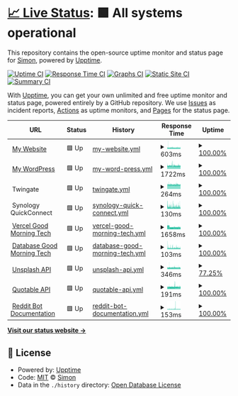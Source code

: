 # [📈 Live Status](https://OpenSourceSimon.github.io/upptime): <!--live status--> **🟩 All systems operational**

This repository contains the open-source uptime monitor and status page for [Simon](https://simonrijntjes.nl), powered by [Upptime](https://github.com/upptime/upptime).

[![Uptime CI](https://github.com/StopmotionSimonYT/upptime/workflows/Uptime%20CI/badge.svg)](https://github.com/StopmotionSimonYT/website-uptime/actions?query=workflow%3A%22Uptime+CI%22)
[![Response Time CI](https://github.com/StopmotionSimonYT/website-uptime/workflows/Response%20Time%20CI/badge.svg)](https://github.com/StopmotionSimonYT/website-uptime/actions?query=workflow%3A%22Response+Time+CI%22)
[![Graphs CI](https://github.com/StopmotionSimonYT/website-uptime/workflows/Graphs%20CI/badge.svg)](https://github.com/StopmotionSimonYT/website-uptime/actions?query=workflow%3A%22Graphs+CI%22)
[![Static Site CI](https://github.com/StopmotionSimonYT/website-uptime/workflows/Static%20Site%20CI/badge.svg)](https://github.com/StopmotionSimonYT/website-uptime/actions?query=workflow%3A%22Static+Site+CI%22)
[![Summary CI](https://github.com/StopmotionSimonYT/website-uptime/workflows/Summary%20CI/badge.svg)](https://github.com/StopmotionSimonYT/website-uptime/actions?query=workflow%3A%22Summary+CI%22)

With [Upptime](https://upptime.js.org), you can get your own unlimited and free uptime monitor and status page, powered entirely by a GitHub repository. We use [Issues](https://github.com/StopmotionSimonYT/website-uptime/issues) as incident reports, [Actions](https://github.com/StopmotionSimonYT/website-uptime/actions) as uptime monitors, and [Pages](https://StopmotionSimonYT.github.io/website-uptime) for the status page.

<!--start: status pages-->
<!-- This summary is generated by Upptime (https://github.com/upptime/upptime) -->
<!-- Do not edit this manually, your changes will be overwritten -->
<!-- prettier-ignore -->
| URL | Status | History | Response Time | Uptime |
| --- | ------ | ------- | ------------- | ------ |
| <img alt="" src="https://icons.duckduckgo.com/ip3/simonrijntjes.nl.ico" height="13"> [My Website](https://simonrijntjes.nl/) | 🟩 Up | [my-website.yml](https://github.com/OpenSourceSimon/upptime/commits/HEAD/history/my-website.yml) | <details><summary><img alt="Response time graph" src="./graphs/my-website/response-time-week.png" height="20"> 603ms</summary><br><a href="https://OpenSourceSimon.github.io/upptime/history/my-website"><img alt="Response time 581" src="https://img.shields.io/endpoint?url=https%3A%2F%2Fraw.githubusercontent.com%2FOpenSourceSimon%2Fupptime%2FHEAD%2Fapi%2Fmy-website%2Fresponse-time.json"></a><br><a href="https://OpenSourceSimon.github.io/upptime/history/my-website"><img alt="24-hour response time 591" src="https://img.shields.io/endpoint?url=https%3A%2F%2Fraw.githubusercontent.com%2FOpenSourceSimon%2Fupptime%2FHEAD%2Fapi%2Fmy-website%2Fresponse-time-day.json"></a><br><a href="https://OpenSourceSimon.github.io/upptime/history/my-website"><img alt="7-day response time 603" src="https://img.shields.io/endpoint?url=https%3A%2F%2Fraw.githubusercontent.com%2FOpenSourceSimon%2Fupptime%2FHEAD%2Fapi%2Fmy-website%2Fresponse-time-week.json"></a><br><a href="https://OpenSourceSimon.github.io/upptime/history/my-website"><img alt="30-day response time 607" src="https://img.shields.io/endpoint?url=https%3A%2F%2Fraw.githubusercontent.com%2FOpenSourceSimon%2Fupptime%2FHEAD%2Fapi%2Fmy-website%2Fresponse-time-month.json"></a><br><a href="https://OpenSourceSimon.github.io/upptime/history/my-website"><img alt="1-year response time 581" src="https://img.shields.io/endpoint?url=https%3A%2F%2Fraw.githubusercontent.com%2FOpenSourceSimon%2Fupptime%2FHEAD%2Fapi%2Fmy-website%2Fresponse-time-year.json"></a></details> | <details><summary><a href="https://OpenSourceSimon.github.io/upptime/history/my-website">100.00%</a></summary><a href="https://OpenSourceSimon.github.io/upptime/history/my-website"><img alt="All-time uptime 100.00%" src="https://img.shields.io/endpoint?url=https%3A%2F%2Fraw.githubusercontent.com%2FOpenSourceSimon%2Fupptime%2FHEAD%2Fapi%2Fmy-website%2Fuptime.json"></a><br><a href="https://OpenSourceSimon.github.io/upptime/history/my-website"><img alt="24-hour uptime 100.00%" src="https://img.shields.io/endpoint?url=https%3A%2F%2Fraw.githubusercontent.com%2FOpenSourceSimon%2Fupptime%2FHEAD%2Fapi%2Fmy-website%2Fuptime-day.json"></a><br><a href="https://OpenSourceSimon.github.io/upptime/history/my-website"><img alt="7-day uptime 100.00%" src="https://img.shields.io/endpoint?url=https%3A%2F%2Fraw.githubusercontent.com%2FOpenSourceSimon%2Fupptime%2FHEAD%2Fapi%2Fmy-website%2Fuptime-week.json"></a><br><a href="https://OpenSourceSimon.github.io/upptime/history/my-website"><img alt="30-day uptime 100.00%" src="https://img.shields.io/endpoint?url=https%3A%2F%2Fraw.githubusercontent.com%2FOpenSourceSimon%2Fupptime%2FHEAD%2Fapi%2Fmy-website%2Fuptime-month.json"></a><br><a href="https://OpenSourceSimon.github.io/upptime/history/my-website"><img alt="1-year uptime 100.00%" src="https://img.shields.io/endpoint?url=https%3A%2F%2Fraw.githubusercontent.com%2FOpenSourceSimon%2Fupptime%2FHEAD%2Fapi%2Fmy-website%2Fuptime-year.json"></a></details>
| <img alt="" src="https://s1.wp.com/i/favicon.ico" height="13"> [My WordPress](https://simonrijntjes.nl/wordpress/) | 🟩 Up | [my-word-press.yml](https://github.com/OpenSourceSimon/upptime/commits/HEAD/history/my-word-press.yml) | <details><summary><img alt="Response time graph" src="./graphs/my-word-press/response-time-week.png" height="20"> 1722ms</summary><br><a href="https://OpenSourceSimon.github.io/upptime/history/my-word-press"><img alt="Response time 1902" src="https://img.shields.io/endpoint?url=https%3A%2F%2Fraw.githubusercontent.com%2FOpenSourceSimon%2Fupptime%2FHEAD%2Fapi%2Fmy-word-press%2Fresponse-time.json"></a><br><a href="https://OpenSourceSimon.github.io/upptime/history/my-word-press"><img alt="24-hour response time 1694" src="https://img.shields.io/endpoint?url=https%3A%2F%2Fraw.githubusercontent.com%2FOpenSourceSimon%2Fupptime%2FHEAD%2Fapi%2Fmy-word-press%2Fresponse-time-day.json"></a><br><a href="https://OpenSourceSimon.github.io/upptime/history/my-word-press"><img alt="7-day response time 1722" src="https://img.shields.io/endpoint?url=https%3A%2F%2Fraw.githubusercontent.com%2FOpenSourceSimon%2Fupptime%2FHEAD%2Fapi%2Fmy-word-press%2Fresponse-time-week.json"></a><br><a href="https://OpenSourceSimon.github.io/upptime/history/my-word-press"><img alt="30-day response time 1826" src="https://img.shields.io/endpoint?url=https%3A%2F%2Fraw.githubusercontent.com%2FOpenSourceSimon%2Fupptime%2FHEAD%2Fapi%2Fmy-word-press%2Fresponse-time-month.json"></a><br><a href="https://OpenSourceSimon.github.io/upptime/history/my-word-press"><img alt="1-year response time 1902" src="https://img.shields.io/endpoint?url=https%3A%2F%2Fraw.githubusercontent.com%2FOpenSourceSimon%2Fupptime%2FHEAD%2Fapi%2Fmy-word-press%2Fresponse-time-year.json"></a></details> | <details><summary><a href="https://OpenSourceSimon.github.io/upptime/history/my-word-press">100.00%</a></summary><a href="https://OpenSourceSimon.github.io/upptime/history/my-word-press"><img alt="All-time uptime 99.90%" src="https://img.shields.io/endpoint?url=https%3A%2F%2Fraw.githubusercontent.com%2FOpenSourceSimon%2Fupptime%2FHEAD%2Fapi%2Fmy-word-press%2Fuptime.json"></a><br><a href="https://OpenSourceSimon.github.io/upptime/history/my-word-press"><img alt="24-hour uptime 100.00%" src="https://img.shields.io/endpoint?url=https%3A%2F%2Fraw.githubusercontent.com%2FOpenSourceSimon%2Fupptime%2FHEAD%2Fapi%2Fmy-word-press%2Fuptime-day.json"></a><br><a href="https://OpenSourceSimon.github.io/upptime/history/my-word-press"><img alt="7-day uptime 100.00%" src="https://img.shields.io/endpoint?url=https%3A%2F%2Fraw.githubusercontent.com%2FOpenSourceSimon%2Fupptime%2FHEAD%2Fapi%2Fmy-word-press%2Fuptime-week.json"></a><br><a href="https://OpenSourceSimon.github.io/upptime/history/my-word-press"><img alt="30-day uptime 99.76%" src="https://img.shields.io/endpoint?url=https%3A%2F%2Fraw.githubusercontent.com%2FOpenSourceSimon%2Fupptime%2FHEAD%2Fapi%2Fmy-word-press%2Fuptime-month.json"></a><br><a href="https://OpenSourceSimon.github.io/upptime/history/my-word-press"><img alt="1-year uptime 99.90%" src="https://img.shields.io/endpoint?url=https%3A%2F%2Fraw.githubusercontent.com%2FOpenSourceSimon%2Fupptime%2FHEAD%2Fapi%2Fmy-word-press%2Fuptime-year.json"></a></details>
| <img alt="" src="https://www.twingate.com/favicon-32x32.png?v=3e6e4cc23bdfc2e232c3549c76c75d21" height="13"> Twingate | 🟩 Up | [twingate.yml](https://github.com/OpenSourceSimon/upptime/commits/HEAD/history/twingate.yml) | <details><summary><img alt="Response time graph" src="./graphs/twingate/response-time-week.png" height="20"> 264ms</summary><br><a href="https://OpenSourceSimon.github.io/upptime/history/twingate"><img alt="Response time 319" src="https://img.shields.io/endpoint?url=https%3A%2F%2Fraw.githubusercontent.com%2FOpenSourceSimon%2Fupptime%2FHEAD%2Fapi%2Ftwingate%2Fresponse-time.json"></a><br><a href="https://OpenSourceSimon.github.io/upptime/history/twingate"><img alt="24-hour response time 260" src="https://img.shields.io/endpoint?url=https%3A%2F%2Fraw.githubusercontent.com%2FOpenSourceSimon%2Fupptime%2FHEAD%2Fapi%2Ftwingate%2Fresponse-time-day.json"></a><br><a href="https://OpenSourceSimon.github.io/upptime/history/twingate"><img alt="7-day response time 264" src="https://img.shields.io/endpoint?url=https%3A%2F%2Fraw.githubusercontent.com%2FOpenSourceSimon%2Fupptime%2FHEAD%2Fapi%2Ftwingate%2Fresponse-time-week.json"></a><br><a href="https://OpenSourceSimon.github.io/upptime/history/twingate"><img alt="30-day response time 277" src="https://img.shields.io/endpoint?url=https%3A%2F%2Fraw.githubusercontent.com%2FOpenSourceSimon%2Fupptime%2FHEAD%2Fapi%2Ftwingate%2Fresponse-time-month.json"></a><br><a href="https://OpenSourceSimon.github.io/upptime/history/twingate"><img alt="1-year response time 319" src="https://img.shields.io/endpoint?url=https%3A%2F%2Fraw.githubusercontent.com%2FOpenSourceSimon%2Fupptime%2FHEAD%2Fapi%2Ftwingate%2Fresponse-time-year.json"></a></details> | <details><summary><a href="https://OpenSourceSimon.github.io/upptime/history/twingate">100.00%</a></summary><a href="https://OpenSourceSimon.github.io/upptime/history/twingate"><img alt="All-time uptime 99.85%" src="https://img.shields.io/endpoint?url=https%3A%2F%2Fraw.githubusercontent.com%2FOpenSourceSimon%2Fupptime%2FHEAD%2Fapi%2Ftwingate%2Fuptime.json"></a><br><a href="https://OpenSourceSimon.github.io/upptime/history/twingate"><img alt="24-hour uptime 100.00%" src="https://img.shields.io/endpoint?url=https%3A%2F%2Fraw.githubusercontent.com%2FOpenSourceSimon%2Fupptime%2FHEAD%2Fapi%2Ftwingate%2Fuptime-day.json"></a><br><a href="https://OpenSourceSimon.github.io/upptime/history/twingate"><img alt="7-day uptime 100.00%" src="https://img.shields.io/endpoint?url=https%3A%2F%2Fraw.githubusercontent.com%2FOpenSourceSimon%2Fupptime%2FHEAD%2Fapi%2Ftwingate%2Fuptime-week.json"></a><br><a href="https://OpenSourceSimon.github.io/upptime/history/twingate"><img alt="30-day uptime 100.00%" src="https://img.shields.io/endpoint?url=https%3A%2F%2Fraw.githubusercontent.com%2FOpenSourceSimon%2Fupptime%2FHEAD%2Fapi%2Ftwingate%2Fuptime-month.json"></a><br><a href="https://OpenSourceSimon.github.io/upptime/history/twingate"><img alt="1-year uptime 99.85%" src="https://img.shields.io/endpoint?url=https%3A%2F%2Fraw.githubusercontent.com%2FOpenSourceSimon%2Fupptime%2FHEAD%2Fapi%2Ftwingate%2Fuptime-year.json"></a></details>
| <img alt="" src="https://www.synology.com/img/icon/favicon@2x.png" height="13"> Synology QuickConnect | 🟩 Up | [synology-quick-connect.yml](https://github.com/OpenSourceSimon/upptime/commits/HEAD/history/synology-quick-connect.yml) | <details><summary><img alt="Response time graph" src="./graphs/synology-quick-connect/response-time-week.png" height="20"> 130ms</summary><br><a href="https://OpenSourceSimon.github.io/upptime/history/synology-quick-connect"><img alt="Response time 139" src="https://img.shields.io/endpoint?url=https%3A%2F%2Fraw.githubusercontent.com%2FOpenSourceSimon%2Fupptime%2FHEAD%2Fapi%2Fsynology-quick-connect%2Fresponse-time.json"></a><br><a href="https://OpenSourceSimon.github.io/upptime/history/synology-quick-connect"><img alt="24-hour response time 136" src="https://img.shields.io/endpoint?url=https%3A%2F%2Fraw.githubusercontent.com%2FOpenSourceSimon%2Fupptime%2FHEAD%2Fapi%2Fsynology-quick-connect%2Fresponse-time-day.json"></a><br><a href="https://OpenSourceSimon.github.io/upptime/history/synology-quick-connect"><img alt="7-day response time 130" src="https://img.shields.io/endpoint?url=https%3A%2F%2Fraw.githubusercontent.com%2FOpenSourceSimon%2Fupptime%2FHEAD%2Fapi%2Fsynology-quick-connect%2Fresponse-time-week.json"></a><br><a href="https://OpenSourceSimon.github.io/upptime/history/synology-quick-connect"><img alt="30-day response time 129" src="https://img.shields.io/endpoint?url=https%3A%2F%2Fraw.githubusercontent.com%2FOpenSourceSimon%2Fupptime%2FHEAD%2Fapi%2Fsynology-quick-connect%2Fresponse-time-month.json"></a><br><a href="https://OpenSourceSimon.github.io/upptime/history/synology-quick-connect"><img alt="1-year response time 139" src="https://img.shields.io/endpoint?url=https%3A%2F%2Fraw.githubusercontent.com%2FOpenSourceSimon%2Fupptime%2FHEAD%2Fapi%2Fsynology-quick-connect%2Fresponse-time-year.json"></a></details> | <details><summary><a href="https://OpenSourceSimon.github.io/upptime/history/synology-quick-connect">100.00%</a></summary><a href="https://OpenSourceSimon.github.io/upptime/history/synology-quick-connect"><img alt="All-time uptime 100.00%" src="https://img.shields.io/endpoint?url=https%3A%2F%2Fraw.githubusercontent.com%2FOpenSourceSimon%2Fupptime%2FHEAD%2Fapi%2Fsynology-quick-connect%2Fuptime.json"></a><br><a href="https://OpenSourceSimon.github.io/upptime/history/synology-quick-connect"><img alt="24-hour uptime 100.00%" src="https://img.shields.io/endpoint?url=https%3A%2F%2Fraw.githubusercontent.com%2FOpenSourceSimon%2Fupptime%2FHEAD%2Fapi%2Fsynology-quick-connect%2Fuptime-day.json"></a><br><a href="https://OpenSourceSimon.github.io/upptime/history/synology-quick-connect"><img alt="7-day uptime 100.00%" src="https://img.shields.io/endpoint?url=https%3A%2F%2Fraw.githubusercontent.com%2FOpenSourceSimon%2Fupptime%2FHEAD%2Fapi%2Fsynology-quick-connect%2Fuptime-week.json"></a><br><a href="https://OpenSourceSimon.github.io/upptime/history/synology-quick-connect"><img alt="30-day uptime 100.00%" src="https://img.shields.io/endpoint?url=https%3A%2F%2Fraw.githubusercontent.com%2FOpenSourceSimon%2Fupptime%2FHEAD%2Fapi%2Fsynology-quick-connect%2Fuptime-month.json"></a><br><a href="https://OpenSourceSimon.github.io/upptime/history/synology-quick-connect"><img alt="1-year uptime 100.00%" src="https://img.shields.io/endpoint?url=https%3A%2F%2Fraw.githubusercontent.com%2FOpenSourceSimon%2Fupptime%2FHEAD%2Fapi%2Fsynology-quick-connect%2Fuptime-year.json"></a></details>
| <img alt="" src="https://icons.duckduckgo.com/ip3/goodmorningtech.vercel.app.ico" height="13"> [Vercel Good Morning Tech](https://goodmorningtech.vercel.app/) | 🟩 Up | [vercel-good-morning-tech.yml](https://github.com/OpenSourceSimon/upptime/commits/HEAD/history/vercel-good-morning-tech.yml) | <details><summary><img alt="Response time graph" src="./graphs/vercel-good-morning-tech/response-time-week.png" height="20"> 1658ms</summary><br><a href="https://OpenSourceSimon.github.io/upptime/history/vercel-good-morning-tech"><img alt="Response time 2678" src="https://img.shields.io/endpoint?url=https%3A%2F%2Fraw.githubusercontent.com%2FOpenSourceSimon%2Fupptime%2FHEAD%2Fapi%2Fvercel-good-morning-tech%2Fresponse-time.json"></a><br><a href="https://OpenSourceSimon.github.io/upptime/history/vercel-good-morning-tech"><img alt="24-hour response time 1517" src="https://img.shields.io/endpoint?url=https%3A%2F%2Fraw.githubusercontent.com%2FOpenSourceSimon%2Fupptime%2FHEAD%2Fapi%2Fvercel-good-morning-tech%2Fresponse-time-day.json"></a><br><a href="https://OpenSourceSimon.github.io/upptime/history/vercel-good-morning-tech"><img alt="7-day response time 1658" src="https://img.shields.io/endpoint?url=https%3A%2F%2Fraw.githubusercontent.com%2FOpenSourceSimon%2Fupptime%2FHEAD%2Fapi%2Fvercel-good-morning-tech%2Fresponse-time-week.json"></a><br><a href="https://OpenSourceSimon.github.io/upptime/history/vercel-good-morning-tech"><img alt="30-day response time 2686" src="https://img.shields.io/endpoint?url=https%3A%2F%2Fraw.githubusercontent.com%2FOpenSourceSimon%2Fupptime%2FHEAD%2Fapi%2Fvercel-good-morning-tech%2Fresponse-time-month.json"></a><br><a href="https://OpenSourceSimon.github.io/upptime/history/vercel-good-morning-tech"><img alt="1-year response time 2678" src="https://img.shields.io/endpoint?url=https%3A%2F%2Fraw.githubusercontent.com%2FOpenSourceSimon%2Fupptime%2FHEAD%2Fapi%2Fvercel-good-morning-tech%2Fresponse-time-year.json"></a></details> | <details><summary><a href="https://OpenSourceSimon.github.io/upptime/history/vercel-good-morning-tech">100.00%</a></summary><a href="https://OpenSourceSimon.github.io/upptime/history/vercel-good-morning-tech"><img alt="All-time uptime 98.92%" src="https://img.shields.io/endpoint?url=https%3A%2F%2Fraw.githubusercontent.com%2FOpenSourceSimon%2Fupptime%2FHEAD%2Fapi%2Fvercel-good-morning-tech%2Fuptime.json"></a><br><a href="https://OpenSourceSimon.github.io/upptime/history/vercel-good-morning-tech"><img alt="24-hour uptime 100.00%" src="https://img.shields.io/endpoint?url=https%3A%2F%2Fraw.githubusercontent.com%2FOpenSourceSimon%2Fupptime%2FHEAD%2Fapi%2Fvercel-good-morning-tech%2Fuptime-day.json"></a><br><a href="https://OpenSourceSimon.github.io/upptime/history/vercel-good-morning-tech"><img alt="7-day uptime 100.00%" src="https://img.shields.io/endpoint?url=https%3A%2F%2Fraw.githubusercontent.com%2FOpenSourceSimon%2Fupptime%2FHEAD%2Fapi%2Fvercel-good-morning-tech%2Fuptime-week.json"></a><br><a href="https://OpenSourceSimon.github.io/upptime/history/vercel-good-morning-tech"><img alt="30-day uptime 99.82%" src="https://img.shields.io/endpoint?url=https%3A%2F%2Fraw.githubusercontent.com%2FOpenSourceSimon%2Fupptime%2FHEAD%2Fapi%2Fvercel-good-morning-tech%2Fuptime-month.json"></a><br><a href="https://OpenSourceSimon.github.io/upptime/history/vercel-good-morning-tech"><img alt="1-year uptime 98.92%" src="https://img.shields.io/endpoint?url=https%3A%2F%2Fraw.githubusercontent.com%2FOpenSourceSimon%2Fupptime%2FHEAD%2Fapi%2Fvercel-good-morning-tech%2Fuptime-year.json"></a></details>
| <img alt="" src="https://icons.duckduckgo.com/ip3/www.elephantsql.com.ico" height="13"> [Database Good Morning Tech](https://www.elephantsql.com/) | 🟩 Up | [database-good-morning-tech.yml](https://github.com/OpenSourceSimon/upptime/commits/HEAD/history/database-good-morning-tech.yml) | <details><summary><img alt="Response time graph" src="./graphs/database-good-morning-tech/response-time-week.png" height="20"> 103ms</summary><br><a href="https://OpenSourceSimon.github.io/upptime/history/database-good-morning-tech"><img alt="Response time 104" src="https://img.shields.io/endpoint?url=https%3A%2F%2Fraw.githubusercontent.com%2FOpenSourceSimon%2Fupptime%2FHEAD%2Fapi%2Fdatabase-good-morning-tech%2Fresponse-time.json"></a><br><a href="https://OpenSourceSimon.github.io/upptime/history/database-good-morning-tech"><img alt="24-hour response time 98" src="https://img.shields.io/endpoint?url=https%3A%2F%2Fraw.githubusercontent.com%2FOpenSourceSimon%2Fupptime%2FHEAD%2Fapi%2Fdatabase-good-morning-tech%2Fresponse-time-day.json"></a><br><a href="https://OpenSourceSimon.github.io/upptime/history/database-good-morning-tech"><img alt="7-day response time 103" src="https://img.shields.io/endpoint?url=https%3A%2F%2Fraw.githubusercontent.com%2FOpenSourceSimon%2Fupptime%2FHEAD%2Fapi%2Fdatabase-good-morning-tech%2Fresponse-time-week.json"></a><br><a href="https://OpenSourceSimon.github.io/upptime/history/database-good-morning-tech"><img alt="30-day response time 103" src="https://img.shields.io/endpoint?url=https%3A%2F%2Fraw.githubusercontent.com%2FOpenSourceSimon%2Fupptime%2FHEAD%2Fapi%2Fdatabase-good-morning-tech%2Fresponse-time-month.json"></a><br><a href="https://OpenSourceSimon.github.io/upptime/history/database-good-morning-tech"><img alt="1-year response time 104" src="https://img.shields.io/endpoint?url=https%3A%2F%2Fraw.githubusercontent.com%2FOpenSourceSimon%2Fupptime%2FHEAD%2Fapi%2Fdatabase-good-morning-tech%2Fresponse-time-year.json"></a></details> | <details><summary><a href="https://OpenSourceSimon.github.io/upptime/history/database-good-morning-tech">100.00%</a></summary><a href="https://OpenSourceSimon.github.io/upptime/history/database-good-morning-tech"><img alt="All-time uptime 100.00%" src="https://img.shields.io/endpoint?url=https%3A%2F%2Fraw.githubusercontent.com%2FOpenSourceSimon%2Fupptime%2FHEAD%2Fapi%2Fdatabase-good-morning-tech%2Fuptime.json"></a><br><a href="https://OpenSourceSimon.github.io/upptime/history/database-good-morning-tech"><img alt="24-hour uptime 100.00%" src="https://img.shields.io/endpoint?url=https%3A%2F%2Fraw.githubusercontent.com%2FOpenSourceSimon%2Fupptime%2FHEAD%2Fapi%2Fdatabase-good-morning-tech%2Fuptime-day.json"></a><br><a href="https://OpenSourceSimon.github.io/upptime/history/database-good-morning-tech"><img alt="7-day uptime 100.00%" src="https://img.shields.io/endpoint?url=https%3A%2F%2Fraw.githubusercontent.com%2FOpenSourceSimon%2Fupptime%2FHEAD%2Fapi%2Fdatabase-good-morning-tech%2Fuptime-week.json"></a><br><a href="https://OpenSourceSimon.github.io/upptime/history/database-good-morning-tech"><img alt="30-day uptime 100.00%" src="https://img.shields.io/endpoint?url=https%3A%2F%2Fraw.githubusercontent.com%2FOpenSourceSimon%2Fupptime%2FHEAD%2Fapi%2Fdatabase-good-morning-tech%2Fuptime-month.json"></a><br><a href="https://OpenSourceSimon.github.io/upptime/history/database-good-morning-tech"><img alt="1-year uptime 100.00%" src="https://img.shields.io/endpoint?url=https%3A%2F%2Fraw.githubusercontent.com%2FOpenSourceSimon%2Fupptime%2FHEAD%2Fapi%2Fdatabase-good-morning-tech%2Fuptime-year.json"></a></details>
| <img alt="" src="https://unsplash.com/favicon-32x32.png" height="13"> [Unsplash API](https://source.unsplash.com/random/3840x2160/?nature) | 🟩 Up | [unsplash-api.yml](https://github.com/OpenSourceSimon/upptime/commits/HEAD/history/unsplash-api.yml) | <details><summary><img alt="Response time graph" src="./graphs/unsplash-api/response-time-week.png" height="20"> 346ms</summary><br><a href="https://OpenSourceSimon.github.io/upptime/history/unsplash-api"><img alt="Response time 693" src="https://img.shields.io/endpoint?url=https%3A%2F%2Fraw.githubusercontent.com%2FOpenSourceSimon%2Fupptime%2FHEAD%2Fapi%2Funsplash-api%2Fresponse-time.json"></a><br><a href="https://OpenSourceSimon.github.io/upptime/history/unsplash-api"><img alt="24-hour response time 338" src="https://img.shields.io/endpoint?url=https%3A%2F%2Fraw.githubusercontent.com%2FOpenSourceSimon%2Fupptime%2FHEAD%2Fapi%2Funsplash-api%2Fresponse-time-day.json"></a><br><a href="https://OpenSourceSimon.github.io/upptime/history/unsplash-api"><img alt="7-day response time 346" src="https://img.shields.io/endpoint?url=https%3A%2F%2Fraw.githubusercontent.com%2FOpenSourceSimon%2Fupptime%2FHEAD%2Fapi%2Funsplash-api%2Fresponse-time-week.json"></a><br><a href="https://OpenSourceSimon.github.io/upptime/history/unsplash-api"><img alt="30-day response time 351" src="https://img.shields.io/endpoint?url=https%3A%2F%2Fraw.githubusercontent.com%2FOpenSourceSimon%2Fupptime%2FHEAD%2Fapi%2Funsplash-api%2Fresponse-time-month.json"></a><br><a href="https://OpenSourceSimon.github.io/upptime/history/unsplash-api"><img alt="1-year response time 693" src="https://img.shields.io/endpoint?url=https%3A%2F%2Fraw.githubusercontent.com%2FOpenSourceSimon%2Fupptime%2FHEAD%2Fapi%2Funsplash-api%2Fresponse-time-year.json"></a></details> | <details><summary><a href="https://OpenSourceSimon.github.io/upptime/history/unsplash-api">77.25%</a></summary><a href="https://OpenSourceSimon.github.io/upptime/history/unsplash-api"><img alt="All-time uptime 88.26%" src="https://img.shields.io/endpoint?url=https%3A%2F%2Fraw.githubusercontent.com%2FOpenSourceSimon%2Fupptime%2FHEAD%2Fapi%2Funsplash-api%2Fuptime.json"></a><br><a href="https://OpenSourceSimon.github.io/upptime/history/unsplash-api"><img alt="24-hour uptime 100.00%" src="https://img.shields.io/endpoint?url=https%3A%2F%2Fraw.githubusercontent.com%2FOpenSourceSimon%2Fupptime%2FHEAD%2Fapi%2Funsplash-api%2Fuptime-day.json"></a><br><a href="https://OpenSourceSimon.github.io/upptime/history/unsplash-api"><img alt="7-day uptime 77.25%" src="https://img.shields.io/endpoint?url=https%3A%2F%2Fraw.githubusercontent.com%2FOpenSourceSimon%2Fupptime%2FHEAD%2Fapi%2Funsplash-api%2Fuptime-week.json"></a><br><a href="https://OpenSourceSimon.github.io/upptime/history/unsplash-api"><img alt="30-day uptime 81.14%" src="https://img.shields.io/endpoint?url=https%3A%2F%2Fraw.githubusercontent.com%2FOpenSourceSimon%2Fupptime%2FHEAD%2Fapi%2Funsplash-api%2Fuptime-month.json"></a><br><a href="https://OpenSourceSimon.github.io/upptime/history/unsplash-api"><img alt="1-year uptime 88.26%" src="https://img.shields.io/endpoint?url=https%3A%2F%2Fraw.githubusercontent.com%2FOpenSourceSimon%2Fupptime%2FHEAD%2Fapi%2Funsplash-api%2Fuptime-year.json"></a></details>
| <img alt="" src="https://icons.duckduckgo.com/ip3/api.quotable.io.ico" height="13"> [Quotable API](https://api.quotable.io/random) | 🟩 Up | [quotable-api.yml](https://github.com/OpenSourceSimon/upptime/commits/HEAD/history/quotable-api.yml) | <details><summary><img alt="Response time graph" src="./graphs/quotable-api/response-time-week.png" height="20"> 191ms</summary><br><a href="https://OpenSourceSimon.github.io/upptime/history/quotable-api"><img alt="Response time 263" src="https://img.shields.io/endpoint?url=https%3A%2F%2Fraw.githubusercontent.com%2FOpenSourceSimon%2Fupptime%2FHEAD%2Fapi%2Fquotable-api%2Fresponse-time.json"></a><br><a href="https://OpenSourceSimon.github.io/upptime/history/quotable-api"><img alt="24-hour response time 186" src="https://img.shields.io/endpoint?url=https%3A%2F%2Fraw.githubusercontent.com%2FOpenSourceSimon%2Fupptime%2FHEAD%2Fapi%2Fquotable-api%2Fresponse-time-day.json"></a><br><a href="https://OpenSourceSimon.github.io/upptime/history/quotable-api"><img alt="7-day response time 191" src="https://img.shields.io/endpoint?url=https%3A%2F%2Fraw.githubusercontent.com%2FOpenSourceSimon%2Fupptime%2FHEAD%2Fapi%2Fquotable-api%2Fresponse-time-week.json"></a><br><a href="https://OpenSourceSimon.github.io/upptime/history/quotable-api"><img alt="30-day response time 216" src="https://img.shields.io/endpoint?url=https%3A%2F%2Fraw.githubusercontent.com%2FOpenSourceSimon%2Fupptime%2FHEAD%2Fapi%2Fquotable-api%2Fresponse-time-month.json"></a><br><a href="https://OpenSourceSimon.github.io/upptime/history/quotable-api"><img alt="1-year response time 263" src="https://img.shields.io/endpoint?url=https%3A%2F%2Fraw.githubusercontent.com%2FOpenSourceSimon%2Fupptime%2FHEAD%2Fapi%2Fquotable-api%2Fresponse-time-year.json"></a></details> | <details><summary><a href="https://OpenSourceSimon.github.io/upptime/history/quotable-api">100.00%</a></summary><a href="https://OpenSourceSimon.github.io/upptime/history/quotable-api"><img alt="All-time uptime 98.98%" src="https://img.shields.io/endpoint?url=https%3A%2F%2Fraw.githubusercontent.com%2FOpenSourceSimon%2Fupptime%2FHEAD%2Fapi%2Fquotable-api%2Fuptime.json"></a><br><a href="https://OpenSourceSimon.github.io/upptime/history/quotable-api"><img alt="24-hour uptime 100.00%" src="https://img.shields.io/endpoint?url=https%3A%2F%2Fraw.githubusercontent.com%2FOpenSourceSimon%2Fupptime%2FHEAD%2Fapi%2Fquotable-api%2Fuptime-day.json"></a><br><a href="https://OpenSourceSimon.github.io/upptime/history/quotable-api"><img alt="7-day uptime 100.00%" src="https://img.shields.io/endpoint?url=https%3A%2F%2Fraw.githubusercontent.com%2FOpenSourceSimon%2Fupptime%2FHEAD%2Fapi%2Fquotable-api%2Fuptime-week.json"></a><br><a href="https://OpenSourceSimon.github.io/upptime/history/quotable-api"><img alt="30-day uptime 97.95%" src="https://img.shields.io/endpoint?url=https%3A%2F%2Fraw.githubusercontent.com%2FOpenSourceSimon%2Fupptime%2FHEAD%2Fapi%2Fquotable-api%2Fuptime-month.json"></a><br><a href="https://OpenSourceSimon.github.io/upptime/history/quotable-api"><img alt="1-year uptime 98.98%" src="https://img.shields.io/endpoint?url=https%3A%2F%2Fraw.githubusercontent.com%2FOpenSourceSimon%2Fupptime%2FHEAD%2Fapi%2Fquotable-api%2Fuptime-year.json"></a></details>
| <img alt="" src="https://icons.duckduckgo.com/ip3/reddit-video-maker-bot.netlify.app.ico" height="13"> [Reddit Bot Documentation](https://reddit-video-maker-bot.netlify.app/) | 🟩 Up | [reddit-bot-documentation.yml](https://github.com/OpenSourceSimon/upptime/commits/HEAD/history/reddit-bot-documentation.yml) | <details><summary><img alt="Response time graph" src="./graphs/reddit-bot-documentation/response-time-week.png" height="20"> 153ms</summary><br><a href="https://OpenSourceSimon.github.io/upptime/history/reddit-bot-documentation"><img alt="Response time 232" src="https://img.shields.io/endpoint?url=https%3A%2F%2Fraw.githubusercontent.com%2FOpenSourceSimon%2Fupptime%2FHEAD%2Fapi%2Freddit-bot-documentation%2Fresponse-time.json"></a><br><a href="https://OpenSourceSimon.github.io/upptime/history/reddit-bot-documentation"><img alt="24-hour response time 135" src="https://img.shields.io/endpoint?url=https%3A%2F%2Fraw.githubusercontent.com%2FOpenSourceSimon%2Fupptime%2FHEAD%2Fapi%2Freddit-bot-documentation%2Fresponse-time-day.json"></a><br><a href="https://OpenSourceSimon.github.io/upptime/history/reddit-bot-documentation"><img alt="7-day response time 153" src="https://img.shields.io/endpoint?url=https%3A%2F%2Fraw.githubusercontent.com%2FOpenSourceSimon%2Fupptime%2FHEAD%2Fapi%2Freddit-bot-documentation%2Fresponse-time-week.json"></a><br><a href="https://OpenSourceSimon.github.io/upptime/history/reddit-bot-documentation"><img alt="30-day response time 248" src="https://img.shields.io/endpoint?url=https%3A%2F%2Fraw.githubusercontent.com%2FOpenSourceSimon%2Fupptime%2FHEAD%2Fapi%2Freddit-bot-documentation%2Fresponse-time-month.json"></a><br><a href="https://OpenSourceSimon.github.io/upptime/history/reddit-bot-documentation"><img alt="1-year response time 232" src="https://img.shields.io/endpoint?url=https%3A%2F%2Fraw.githubusercontent.com%2FOpenSourceSimon%2Fupptime%2FHEAD%2Fapi%2Freddit-bot-documentation%2Fresponse-time-year.json"></a></details> | <details><summary><a href="https://OpenSourceSimon.github.io/upptime/history/reddit-bot-documentation">100.00%</a></summary><a href="https://OpenSourceSimon.github.io/upptime/history/reddit-bot-documentation"><img alt="All-time uptime 100.00%" src="https://img.shields.io/endpoint?url=https%3A%2F%2Fraw.githubusercontent.com%2FOpenSourceSimon%2Fupptime%2FHEAD%2Fapi%2Freddit-bot-documentation%2Fuptime.json"></a><br><a href="https://OpenSourceSimon.github.io/upptime/history/reddit-bot-documentation"><img alt="24-hour uptime 100.00%" src="https://img.shields.io/endpoint?url=https%3A%2F%2Fraw.githubusercontent.com%2FOpenSourceSimon%2Fupptime%2FHEAD%2Fapi%2Freddit-bot-documentation%2Fuptime-day.json"></a><br><a href="https://OpenSourceSimon.github.io/upptime/history/reddit-bot-documentation"><img alt="7-day uptime 100.00%" src="https://img.shields.io/endpoint?url=https%3A%2F%2Fraw.githubusercontent.com%2FOpenSourceSimon%2Fupptime%2FHEAD%2Fapi%2Freddit-bot-documentation%2Fuptime-week.json"></a><br><a href="https://OpenSourceSimon.github.io/upptime/history/reddit-bot-documentation"><img alt="30-day uptime 100.00%" src="https://img.shields.io/endpoint?url=https%3A%2F%2Fraw.githubusercontent.com%2FOpenSourceSimon%2Fupptime%2FHEAD%2Fapi%2Freddit-bot-documentation%2Fuptime-month.json"></a><br><a href="https://OpenSourceSimon.github.io/upptime/history/reddit-bot-documentation"><img alt="1-year uptime 100.00%" src="https://img.shields.io/endpoint?url=https%3A%2F%2Fraw.githubusercontent.com%2FOpenSourceSimon%2Fupptime%2FHEAD%2Fapi%2Freddit-bot-documentation%2Fuptime-year.json"></a></details>

<!--end: status pages-->

[**Visit our status website →**](https://OpenSourceSimon.github.io/upptime)

## 📄 License

- Powered by: [Upptime](https://github.com/upptime/upptime)
- Code: [MIT](./LICENSE) © [Simon](https://simonrijntjes.nl)
- Data in the `./history` directory: [Open Database License](https://opendatacommons.org/licenses/odbl/1-0/)
